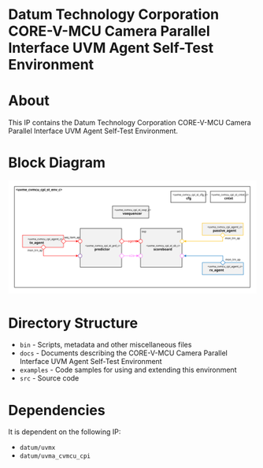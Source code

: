 # Datum Technology Corporation CORE-V-MCU Camera Parallel Interface UVM Agent Self-Test Environment

# About
This IP contains the Datum Technology Corporation CORE-V-MCU Camera Parallel Interface UVM Agent Self-Test Environment.

# Block Diagram
![alt text](./docs/env_block_diagram.svg "CORE-V-MCU Camera Parallel Interface UVM Agent Self-Test Environment")

# Directory Structure
* `bin` - Scripts, metadata and other miscellaneous files
* `docs` - Documents describing the CORE-V-MCU Camera Parallel Interface UVM Agent Self-Test Environment
* `examples` - Code samples for using and extending this environment
* `src` - Source code


# Dependencies
It is dependent on the following IP:

* `datum/uvmx`
* `datum/uvma_cvmcu_cpi`